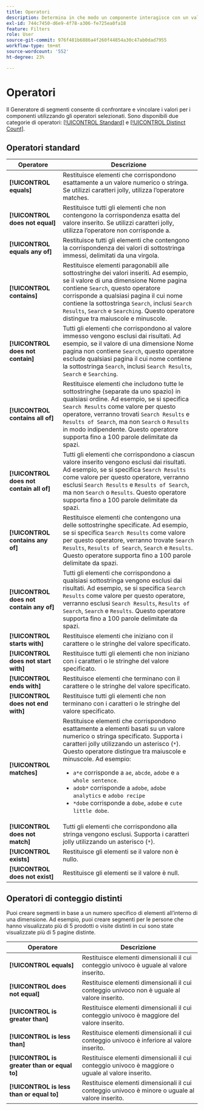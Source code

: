 ```yaml
---
title: Operatori
description: Determina in che modo un componente interagisce con un valore all’interno di un segmento.
exl-id: 744c7450-d6e9-4f78-a306-fe725ea0fa18
feature: Filters
role: User
source-git-commit: 976f481b6886a4f260f44854a30c47ab0dad7955
workflow-type: tm+mt
source-wordcount: '552'
ht-degree: 23%

---
```


# Operatori

Il Generatore di segmenti consente di confrontare e vincolare i valori per i componenti utilizzando gli operatori selezionati. Sono disponibili due categorie di operatori: [[!UICONTROL Standard]](#standard-operators) e [[!UICONTROL Distinct Count]](#distinct-count-operators).

## Operatori standard

| Operatore | Descrizione |
| --- | --- |
| **[!UICONTROL equals]** | Restituisce elementi che corrispondono esattamente a un valore numerico o stringa. Se utilizzi caratteri jolly, utilizza l’operatore matches. |
| **[!UICONTROL does not equal]** | Restituisce tutti gli elementi che non contengono la corrispondenza esatta del valore inserito.  Se utilizzi caratteri jolly, utilizza l’operatore non corrisponde a. |
| **[!UICONTROL equals any of]** | Restituisce tutti gli elementi che contengono la corrispondenza dei valori di sottostringa immessi, delimitati da una virgola. |
| **[!UICONTROL contains]** | Restituisce elementi paragonabili alle sottostringhe dei valori inseriti. Ad esempio, se il valore di una dimensione Nome pagina contiene `Search`, questo operatore corrisponde a qualsiasi pagina il cui nome contiene la sottostringa `Search`, inclusi `Search Results`, `Search` e `Searching`. Questo operatore distingue tra maiuscole e minuscole. |
| **[!UICONTROL does not contain]** | Tutti gli elementi che corrispondono al valore immesso vengono esclusi dai risultati. Ad esempio, se il valore di una dimensione Nome pagina non contiene `Search`, questo operatore esclude qualsiasi pagina il cui nome contiene la sottostringa `Search`, inclusi `Search Results`, `Search` e `Searching`. |
| **[!UICONTROL contains all of]** | Restituisce elementi che includono tutte le sottostringhe (separate da uno spazio) in qualsiasi ordine. Ad esempio, se si specifica `Search Results` come valore per questo operatore, verranno trovati `Search Results` e `Results of Search`, ma non `Search` o `Results` in modo indipendente. Questo operatore supporta fino a 100 parole delimitate da spazi. |
| **[!UICONTROL does not contain all of]** | Tutti gli elementi che corrispondono a ciascun valore inserito vengono esclusi dai risultati. Ad esempio, se si specifica `Search Results` come valore per questo operatore, verranno esclusi `Search Results` e `Results of Search`, ma non `Search` o `Results`. Questo operatore supporta fino a 100 parole delimitate da spazi. |
| **[!UICONTROL contains any of]** | Restituisce elementi che contengono una delle sottostringhe specificate. Ad esempio, se si specifica `Search Results` come valore per questo operatore, verranno trovate `Search Results`, `Results of Search`, `Search` e `Results`. Questo operatore supporta fino a 100 parole delimitate da spazi. |
| **[!UICONTROL does not contain any of]** | Tutti gli elementi che corrispondono a qualsiasi sottostringa vengono esclusi dai risultati. Ad esempio, se si specifica `Search Results` come valore per questo operatore, verranno esclusi `Search Results`, `Results of Search`, `Search` e `Results`. Questo operatore supporta fino a 100 parole delimitate da spazi. |
| **[!UICONTROL starts with]** | Restituisce elementi che iniziano con il carattere o le stringhe del valore specificato. |
| **[!UICONTROL does not start with]** | Restituisce tutti gli elementi che non iniziano con i caratteri o le stringhe del valore specificato. |
| **[!UICONTROL ends with]** | Restituisce elementi che terminano con il carattere o le stringhe del valore specificato. |
| **[!UICONTROL does not end with]** | Restituisce tutti gli elementi che non terminano con i caratteri o le stringhe del valore specificato. |
| **[!UICONTROL matches]** | Restituisce elementi che corrispondono esattamente a elementi basati su un valore numerico o stringa specificato. Supporta i caratteri jolly utilizzando un asterisco (`*`). Questo operatore distingue tra maiuscole e minuscole. Ad esempio:<ul><li>`a*e` corrisponde a `ae`, `abcde`, `adobe` e `a whole sentence`.</li><li>`adob*` corrisponde a `adobe`, `adobe analytics` e `adobo recipe`</li><li>`*dobe` corrisponde a `dobe`, `adobe` e `cute little dobe`.</li></ul> |
| **[!UICONTROL does not match]** | Tutti gli elementi che corrispondono alla stringa vengono esclusi. Supporta i caratteri jolly utilizzando un asterisco (`*`). |
| **[!UICONTROL exists]** | Restituisce gli elementi se il valore non è nullo. |
| **[!UICONTROL does not exist]** | Restituisce gli elementi se il valore è null. |

## Operatori di conteggio distinti

Puoi creare segmenti in base a un numero specifico di elementi all’interno di una dimensione. Ad esempio, puoi creare segmenti per le persone che hanno visualizzato più di 5 prodotti o visite distinti in cui sono state visualizzate più di 5 pagine distinte.

| Operatore | Descrizione |
| --- | --- |
| **[!UICONTROL equals]** | Restituisce elementi dimensionali il cui conteggio univoco è uguale al valore inserito. |
| **[!UICONTROL does not equal]** | Restituisce elementi dimensionali il cui conteggio univoco non è uguale al valore inserito. |
| **[!UICONTROL is greater than]** | Restituisce elementi dimensionali il cui conteggio univoco è maggiore del valore inserito. |
| **[!UICONTROL is less than]** | Restituisce elementi dimensionali il cui conteggio univoco è inferiore al valore inserito. |
| **[!UICONTROL is greater than or equal to]** | Restituisce elementi dimensionali il cui conteggio univoco è maggiore o uguale al valore inserito. |
| **[!UICONTROL is less than or equal to]** | Restituisce elementi dimensionali il cui conteggio univoco è minore o uguale al valore inserito. |
